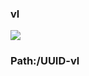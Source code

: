 ### vl

[![](https://www.herokucdn.com/deploy/button.png)](https://heroku.com/deploy?template=https://github.com/getgeie/gehrewea.git)

### Path:/UUID-vl